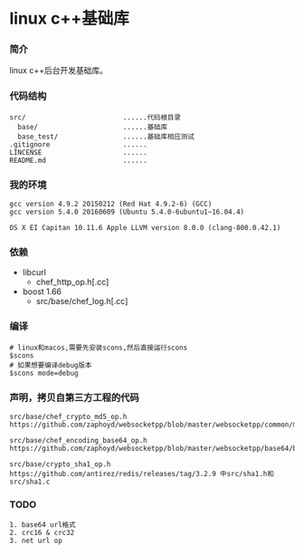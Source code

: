 # linux c++基础库

### 简介

linux c++后台开发基础库。

### 代码结构

```
src/                        ......代码根目录
  base/                     ......基础库
  base_test/                ......基础库相应测试
.gitignore                  ......
LINCENSE                    ......
README.md                   ......
```

### 我的环境

```
gcc version 4.9.2 20150212 (Red Hat 4.9.2-6) (GCC)
gcc version 5.4.0 20160609 (Ubuntu 5.4.0-6ubuntu1~16.04.4)

OS X EI Capitan 10.11.6 Apple LLVM version 8.0.0 (clang-800.0.42.1)
```

### 依赖

* libcurl
  * chef_http_op.h[.cc]
* boost 1.66
  * src/base/chef_log.h[.cc]

### 编译

```
# linux和macos,需要先安装scons,然后直接运行scons
$scons
# 如果想要编译debug版本
$scons mode=debug

```

### 声明，拷贝自第三方工程的代码

```
src/base/chef_crypto_md5_op.h https://github.com/zaphoyd/websocketpp/blob/master/websocketpp/common/md5.hpp

src/base/chef_encoding_base64_op.h https://github.com/zaphoyd/websocketpp/blob/master/websocketpp/base64/base64.hpp

src/base/crypto_sha1_op.h https://github.com/antirez/redis/releases/tag/3.2.9 中src/sha1.h和src/sha1.c
```

### TODO

```
1. base64 url格式
2. crc16 & crc32
3. net url op
```

